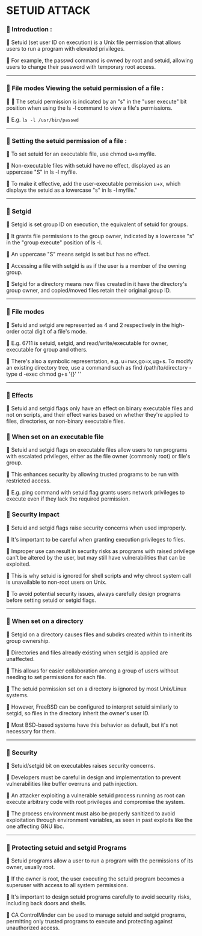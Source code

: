 SETUID ATTACK
=============


### 🌟️ Introduction :

📌 Setuid (set user ID on execution) is a Unix file permission that allows users to run a program with elevated privileges.

📌 For example, the passwd command is owned by root and setuid, allowing users to change their password with temporary root access.
  

* * *

### 🌟️ File modes Viewing the setuid permission of a file :

🌟️ 📌 The setuid permission is indicated by an "s" in the "user execute" bit position when using the ls -l command to view a file's permissions. 

📌 E.g. ` ls -l /usr/bin/passwd `

* * *

### 🌟️ Setting the setuid permission of a file :

📌 To set setuid for an executable file, use chmod u+s myfile.

📌 Non-executable files with setuid have no effect, displayed as an uppercase "S" in ls -l myfile.
 
📌 To make it effective, add the user-executable permission u+x, which displays the setuid as a lowercase "s" in ls -l myfile."

* * *

### 🌟️ Setgid

📌 Setgid is set group ID on execution, the equivalent of setuid for groups. 

📌 It grants file permissions to the group owner, indicated by a lowercase "s" in the "group execute" position of ls -l. 

📌 An uppercase "S" means setgid is set but has no effect.

📌 Accessing a file with setgid is as if the user is a member of the owning group. 

📌 Setgid for a directory means new files created in it have the directory's group owner, and copied/moved files retain their original group ID.
* * *

### 🌟️ File modes

📌 Setuid and setgid are represented as 4 and 2 respectively in the high-order octal digit of a file's mode. 

📌 E.g. 6711 is setuid, setgid, and read/write/executable for owner, executable for group and others. 

📌 There's also a symbolic representation, e.g. u=rwx,go=x,ug+s. To modify an existing directory tree, use a command such as find /path/to/directory -type d -exec chmod g+s '{}' '\'

* * *

### 🌟️ Effects

📌 Setuid and setgid flags only have an effect on binary executable files and not on scripts, and their effect varies based on whether they're applied to files, directories, or non-binary executable files.

### 🌟️ When set on an executable file

📌 Setuid and setgid flags on executable files allow users to run programs with escalated privileges, either as the file owner (commonly root) or file's group. 

📌 This enhances security by allowing trusted programs to be run with restricted access.

📌 E.g. ping command with setuid flag grants users network privileges to execute even if they lack the required permission.

### 🌟️ Security impact

📌 Setuid and setgid flags raise security concerns when used improperly. 

📌 It's important to be careful when granting execution privileges to files. 

📌 Improper use can result in security risks as programs with raised privilege can't be altered by the user, but may still have vulnerabilities that can be exploited. 

📌 This is why setuid is ignored for shell scripts and why chroot system call is unavailable to non-root users on Unix. 

📌 To avoid potential security issues, always carefully design programs before setting setuid or setgid flags.

* * *

### 🌟️ When set on a directory

📌 Setgid on a directory causes files and subdirs created within to inherit its group ownership. 

📌 Directories and files already existing when setgid is applied are unaffected. 

📌 This allows for easier collaboration among a group of users without needing to set permissions for each file.

📌 The setuid permission set on a directory is ignored by most Unix/Linux systems. 

📌 However, FreeBSD can be configured to interpret setuid similarly to setgid, so files in the directory inherit the owner's user ID. 

📌 Most BSD-based systems have this behavior as default, but it's not necessary for them.
* * *

### 🌟️ Security

📌 Setuid/setgid bit on executables raises security concerns. 

📌 Developers must be careful in design and implementation to prevent vulnerabilities like buffer overruns and path injection. 

📌 An attacker exploiting a vulnerable setuid process running as root can execute arbitrary code with root privileges and compromise the system. 

📌 The process environment must also be properly sanitized to avoid exploitation through environment variables, as seen in past exploits like the one affecting GNU libc.
* * *

### 🌟️ Protecting setuid and setgid Programs

📌 Setuid programs allow a user to run a program with the permissions of its owner, usually root. 

📌 If the owner is root, the user executing the setuid program becomes a superuser with access to all system permissions.

📌 It's important to design setuid programs carefully to avoid security risks, including back doors and shells. 

📌 CA ControlMinder can be used to manage setuid and setgid programs, permitting only trusted programs to execute and protecting against unauthorized access.




